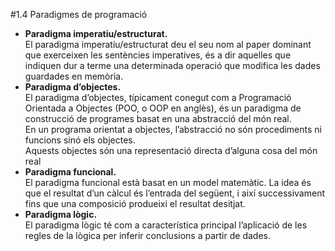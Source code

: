 #1.4 Paradigmes de programació  
* **Paradigma imperatiu/estructurat.**  
El paradigma imperatiu/estructurat deu el seu nom al paper dominant
que exerceixen les sentències imperatives, és a dir aquelles que indiquen
dur a terme una determinada operació que modifica les dades guardades en
memòria.
* **Paradigma d’objectes.**  
El paradigma d’objectes, típicament conegut com a Programació Orientada
a Objectes (POO, o OOP en anglès), és un paradigma de construcció de
programes basat en una abstracció del món real.  
En un programa orientat a objectes, l’abstracció no són procediments ni funcions sinó els objectes.  
Aquests objectes són una representació directa d’alguna cosa del món real  
* **Paradigma funcional.**  
El paradigma funcional està basat en un model matemàtic. La idea és que
el resultat d’un càlcul és l’entrada del següent, i així successivament fins que
una composició produeixi el resultat desitjat.  
* **Paradigma lògic.**  
El paradigma lògic té com a característica principal l’aplicació de les regles
de la lògica per inferir conclusions a partir de dades.  
